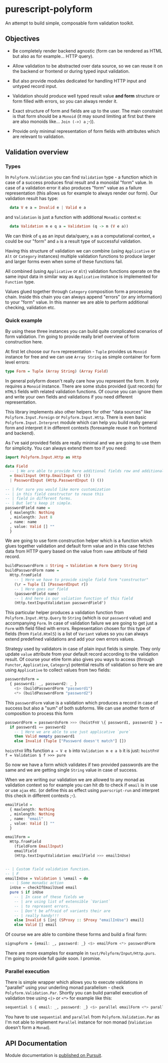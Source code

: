 # purescript-polyform

An attempt to build simple, composable form validation toolkit.

## Objectives

  * Be completely render backend agnostic (form can be rendered as HTML but also as for example... HTTP query).

  * Allow validation to be abstracted over data source, so we can reuse it on the backend or frontend or during typed input validation.

  * But also provide modules dedicated for handling HTTP input and untyped record input.

  * Validation should produce well typed result value __and form__ structure or form filled with errors, so you can always render it.

  * Exact structure of form and fields are up to the user. The main constraint is that form should be a `Monoid` (it may sound limiting at first but there are also monoids like... `Join (->) a` ;-)).

  * Provide only minimal representation of form fields with attributes which are relevant to validation.

## Validation overview

### Types

  In `Polyform.Validation` you can find `Validation` type - a function which in case of a success produces final result and a monoidal "form" value. In case of a validation error it also produces "form" value as a failure representation (this allows us for example to always render our form). Our validation result has type:

  ```purescript
    data V e a = Invalid e | Valid e a
  ```

and `Validation` is just a function with additional `Monadic` context `m`:

  ```purescript
    data Validation m e q a = Validation (q -> m (V e a))
  ```
  We can think of `q` as an input data/query, `m` as a computational context, `e` could be our "form" and `a` is a result type of successful validation.

  Having this structure of validation we can combine (using `Applicative` or `Alt` or `Category` instances) multiple validation functions to produce larger and larger forms even when some of these functions fail.

  All combined (using `Applicative` or `Alt`) validation functions operate on the same input data in similar way as `Applicative` instance is implemented for `Function` type.

  Values glued together through `Category` composition form a processing chain. Inside this chain you can always append "errors" (or any information) to your "form" value. In this manner we are able to perform additional checking, validation etc.

### Quick example

By using these three instances you can build quite complicated scenarios of form validation. I'm going to provide really brief overview of form construction here.

At first let choose our `Form` representation - `Tuple` provides us `Monoid` instance for free and we can use `Array String` as simple container for form level errors:

```purescript
type Form = Tuple (Array String) (Array Field)
```

In general polyform doesn't really care how you represent the form. It only requires a `Monoid` instance. There are some stubs provided (just records) for `HTML5` fields with related validation functions. Of course you can ignore them and write your own fields and validations if you need different representation.

This library implements also other helpers for other "data sources" like `Polyform.Input.Foreign` or `Polyform.Input.Http`. There is even basic `Polyform.Input.Interpret` module which can help you build really general form and interpret it in different contexts (forexample reuse it on frontend and backend).

As I've said provided fields are really minimal and we are going to use them for simplicity. You can always extend them too if you need:

```purescript
import Polyform.Input.Http as Http

data Field
  -- | We are able to provide here additional fields row and additional errors row
  = EmailInput (Http.EmailInput () ())
  | PasswordInput (Http.PasswordInput () ())

-- | For sure you would like more customization
-- | in this field constructor to reuse this
-- | field in different forms.
-- | But let's keep it simple.
passwordField name =
  { maxlength: Nothing
  , minlength: Just 8
  , name: name
  , value: Valid [] ""
  }
```
We are going to use form construction helper which is a function which glues together validation and default form value and in this case fetches data from HTTP query based on the value from `name` attribute of field record.

``` purescript
buildPasswordForm ∷ String → Validation m Form Query String
buildPasswordForm name =
  Http.fromField
    -- | Here we have to provide single field form "constructor"
    (\r → Tuple [] [PasswordInput r])
    -- | Here goes our field
    (passwordField name)
    -- | And here is our valiation function of this field
    (Http.textInputValidation passwordField')
```

This particular helper produces a validation function from `Polyform.Input.Http.Query` to `String` (which is our `password` value) and accompanying `Form`. In case of validation failure we are going to get just a `Form` with field filled with errors. Representation chosen for this type of fields (from `Field.Html5`) is a list of `Variant` values so you can always extend predefined validations and add your own errors values.

Strategy used by validators in case of plain input fields is simple. They only update `value` attribute from your default record according to the validation result. Of course your etire form also gives you ways to access (through `Functor`, `Applicative`, `Category`) potential results of validation so here we are using `Applicative` to collect values from two fields:

``` purescript
passwordsForm =
  { password1: _, password2: _ }
    <$> (buildPasswordForm "password1")
    <*> (buildPasswordForm "password2")
```

This `passwordForm` value is a validation which produces a record in case of success but also a "sum" of both subforms. We can use another form of composition to process this form


``` purescript
passwordForm = passwordsForm >>> (hoistFnV \{ password1, password2 } →
  if password1 == password2
    -- | Here we are able to use just applicative `pure`
    then Valid mempty password1
    else Invalid (Tuple ["Password doesn't match"] [])
```

`hoistFnV` lifts function `a → V e b` into `Validation m e a b` it is just: ```hoistFnV f = Validation $ f >>> pure ```

So now we have a form which validates if two provided passwords are the same and we are getting single `String` value in case of success.

When we are writing our validation we are allowed to any monad as validation context so for example you can hit db to check if `email` is in use or use `ajax` etc. (or define this as effect using `puerscript-run` and interpret this check in different contexts ;-).

```purescript
emailField =
  { maxlength: Nothing
  , minlength: Nothing
  , name: "email"
  , value: Valid [] ""
  }

emailForm =
  Http.fromField
    (fieldForm EmailInput)
    emailField
    (Http.textInputValidation emailField >>> emailInUse)


-- | Custom field validation function.
-- | F
emailInUse = Validation $ \email → do
  -- | Some monadic action
  inUse ← checkIfEmailUsed email
  pure $ if inUse
    -- | In case of these fields we
    -- | are using list of extensible `Variant`
    -- | to represent errors.
    -- | Don't be affraid of variants their are
    -- | really handy!!!
    else Invalid $ [inj (SProxy :: SProxy "emailInUse") email]
    else Valid [] email
```

Of course we are able to combine these forms and build a final form:

```purescript
signupForm = {email: _, password: _} <$> emailForm <*> passwordForm
```

There are more examples for example in `test/Polyform/Input/Http.purs`. I'm going to provide full guide soon. I promise.

### Parallel execution

There is simple wrapper which allows you to execute validations in "parallel" using your underling monad parallelism - check `Polyform.Validation.Par`. Shortly you can build parrallel execution of validation tree using `<|>` or `<*>` for example like this:

```purescript
sequential $ { email: _, password: _} <$> parallel emailForm <*> parallel passwordForm
```

You have to use `sequential` and `parallel` from `Polyform.Validation.Par` as I'm not able to implement `Parallel` instance for non monad (`Validation` doesn't form a `Monad`).


## API Documentation

Module documentation is [published on Pursuit](http://pursuit.purescript.org/packages/purescript-polyform).
